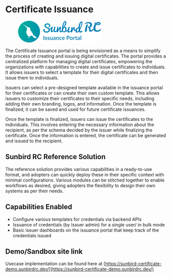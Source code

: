 # Certificate Issuance

<figure><img src="../../.gitbook/assets/image (21) (2).png" alt=""><figcaption></figcaption></figure>

The Certificate Issuance portal is being envisioned as a means to simplify the process of creating and issuing digital certificates. The portal provides a centralized platform for managing digital certificates, empowering the organizations with capabilities to create and issue certificates to individuals. It allows issuers to select a template for their digital certificates and then issue them to individuals.&#x20;

Issuers can select a pre-designed template available in the issuance portal for their certificates or can create their own custom template. This allows issuers to customize their certificates to their specific needs, including adding their own branding, logos, and information. Once the template is finalized, it can be saved and used for future certificate issuances.

Once the template is finalized, issuers can issue the certificates to the individuals. This involves entering the necessary information about the recipient, as per the schema decided by the issuer while finalizing the certificate. Once the information is entered, the certificate can be generated and issued to the recipient.

## Sunbird RC Reference Solution

The reference solution provides various capabilities in a ready-to-use format, and adopters can quickly deploy these in their specific context with minimal configurations. Various modules can be stitched together to enable workflows as desired, giving adopters the flexibility to design their own systems as per their needs.&#x20;

## Capabilities Enabled

* Configure various templates for credentials via backend APIs
* Issuance of credentials (by Issuer admin) for a single user/ in bulk mode
* Basic issuer dashboards on the issuance portal that keep track of the credentials issued

## Demo/Sandbox site link

Usecase implementation can be found here at [https://sunbird-certificate-demo.sunbirdrc.dev/](https://sunbird-certificate-demo.sunbirdrc.dev/)



